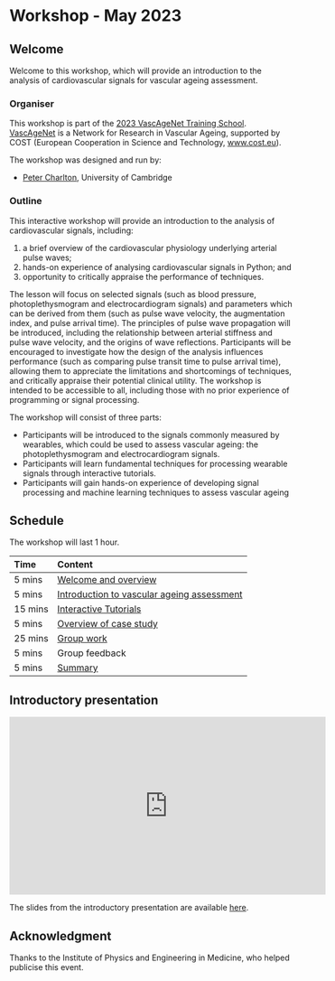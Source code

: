 # Workshop - May 2023

## Welcome

Welcome to this workshop, which will provide an introduction to the analysis of cardiovascular signals for vascular ageing assessment.

### Organiser

This workshop is part of the [2023 VascAgeNet Training School](https://vascagenet.eu/training-schools). [VascAgeNet](https://vascagenet.eu/) is a 
Network for Research in Vascular Ageing, supported by COST (European Cooperation in Science and Technology, www.cost.eu).

The workshop was designed and run by:
- [Peter Charlton](https://peterhcharlton.github.io/), University of Cambridge

### Outline

This interactive workshop will provide an introduction to the analysis of cardiovascular signals, including: 
1. a brief overview of the cardiovascular physiology underlying arterial pulse waves;
2. hands-on experience of analysing cardiovascular signals in Python; and
3. opportunity to critically appraise the performance of techniques.

The lesson will focus on selected signals (such as blood pressure, photoplethysmogram and electrocardiogram signals) and parameters which can be derived from them (such as pulse wave velocity, the augmentation index, and pulse arrival time). The principles of pulse wave propagation will be introduced, including the relationship between arterial stiffness and pulse wave velocity, and the origins of wave reflections. Participants will be encouraged to investigate how the design of the analysis influences performance (such as comparing pulse transit time to pulse arrival time), allowing them to appreciate the limitations and shortcomings of techniques, and critically appraise their potential clinical utility. The workshop is intended to be accessible to all, including those with no prior experience of programming or signal processing.

The workshop will consist of three parts:
- Participants will be introduced to the signals commonly measured by wearables, which could be used to assess vascular ageing: the photoplethysmogram and electrocardiogram signals.
- Participants will learn fundamental techniques for processing wearable signals through interactive tutorials.
- Participants will gain hands-on experience of developing signal processing and machine learning techniques to assess vascular ageing

## Schedule

The workshop will last 1 hour.

| Time | Content |
| :--- | :--- |
| 5 mins | [Welcome and overview](../overview/workshop-2023-03) |
| 5 mins | [Introduction to vascular ageing assessment](../case-studies/vasc-age-intro) |
| 15 mins | [Interactive Tutorials](../tutorials) |
| 5 mins | [Overview of case study](../case-studies/vasc-age-example) |
| 25 mins | [Group work](../case-studies) |
| 5 mins | Group feedback |
| 5 mins | [Summary](../summary) |

## Introductory presentation

<iframe width="560" height="315" src="https://www.youtube.com/embed/MANsp-qoCgg" title="YouTube video player" frameborder="0" allow="accelerometer; autoplay; clipboard-write; encrypted-media; gyroscope; picture-in-picture; web-share" allowfullscreen></iframe>

The slides from the introductory presentation are available [here](https://doi.org/10.5281/zenodo.7734870).

## Acknowledgment

Thanks to the Institute of Physics and Engineering in Medicine, who helped publicise this event.
